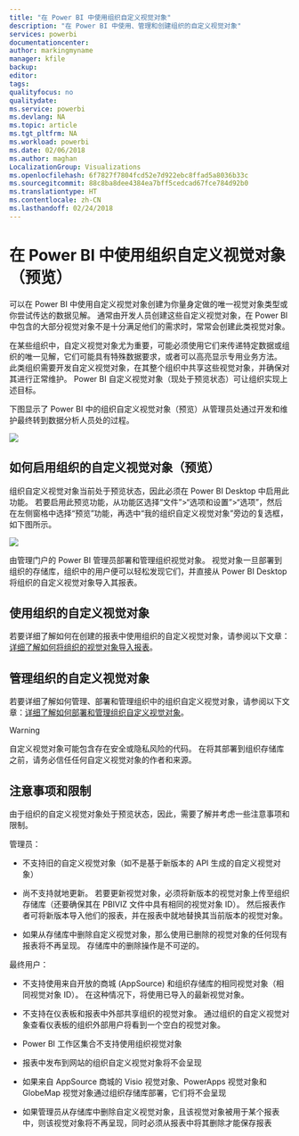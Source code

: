 ```yaml
---
title: "在 Power BI 中使用组织自定义视觉对象"
description: "在 Power BI 中使用、管理和创建组织的自定义视觉对象"
services: powerbi
documentationcenter: 
author: markingmyname
manager: kfile
backup: 
editor: 
tags: 
qualityfocus: no
qualitydate: 
ms.service: powerbi
ms.devlang: NA
ms.topic: article
ms.tgt_pltfrm: NA
ms.workload: powerbi
ms.date: 02/06/2018
ms.author: maghan
LocalizationGroup: Visualizations
ms.openlocfilehash: 6f7827f7804fcd52e7d922ebc8ffad5a8036b33c
ms.sourcegitcommit: 88c8ba8dee4384ea7bff5cedcad67fce784d92b0
ms.translationtype: HT
ms.contentlocale: zh-CN
ms.lasthandoff: 02/24/2018
---
```

# <a name="using-organization-custom-visuals-in-power-bi-preview"></a>在 Power BI 中使用组织自定义视觉对象（预览）

可以在 Power BI 中使用自定义视觉对象创建为你量身定做的唯一视觉对象类型或你尝试传达的数据见解。 通常由开发人员创建这些自定义视觉对象，在 Power BI 中包含的大部分视觉对象不是十分满足他们的需求时，常常会创建此类视觉对象。 

在某些组织中，自定义视觉对象尤为重要，可能必须使用它们来传递特定数据或组织的唯一见解，它们可能具有特殊数据要求，或者可以高亮显示专用业务方法。 此类组织需要开发自定义视觉对象，在其整个组织中共享这些视觉对象，并确保对其进行正常维护。 Power BI 自定义视觉对象（现处于预览状态）可让组织实现上述目标。 

下图显示了 Power BI 中的组织自定义视觉对象（预览）从管理员处通过开发和维护最终转到数据分析人员处的过程。

![](media/power-bi-custom-visuals-organizational/custom-visual-org-01.jpg)

## <a name="how-to-enable-organizational-custom-visuals-preview"></a>如何启用组织的自定义视觉对象（预览）

组织自定义视觉对象当前处于预览状态，因此必须在 Power BI Desktop 中启用此功能。 若要启用此预览功能，从功能区选择“文件”>“选项和设置”>“选项”，然后在左侧窗格中选择“预览”功能，再选中“我的组织自定义视觉对象”旁边的复选框，如下图所示。

![](media/power-bi-custom-visuals-organizational/custom-visual-org-02.jpg)

由管理门户的 Power BI 管理员部署和管理组织视觉对象。 视觉对象一旦部署到组织的存储库，组织中的用户便可以轻松发现它们，并直接从 Power BI Desktop 将组织的自定义视觉对象导入其报表。

## <a name="using-organizational-custom-visuals"></a>使用组织的自定义视觉对象

若要详细了解如何在创建的报表中使用组织的自定义视觉对象，请参阅以下文章：[详细了解如何将组织的视觉对象导入报表](power-bi-custom-visuals.md)。
 
## <a name="administering-organizational-custom-visuals"></a>管理组织的自定义视觉对象

若要详细了解如何管理、部署和管理组织中的组织自定义视觉对象，请参阅以下文章：[详细了解如何部署和管理组织自定义视觉对象](https://go.microsoft.com/fwlink/?linkid=866790)。

> [!WARNING]
> 自定义视觉对象可能包含存在安全或隐私风险的代码。 在将其部署到组织存储库之前，请务必信任任何自定义视觉对象的作者和来源。 
> 

## <a name="considerations-and-limitations"></a>注意事项和限制
 
由于组织的自定义视觉对象处于预览状态，因此，需要了解并考虑一些注意事项和限制。
 
管理员：

* 不支持旧的自定义视觉对象（如不是基于新版本的 API 生成的自定义视觉对象）

* 尚不支持就地更新。 若要更新视觉对象，必须将新版本的视觉对象上传至组织存储库（还要确保其在 PBIVIZ 文件中具有相同的视觉对象 ID）。 然后报表作者可将新版本导入他们的报表，并在报表中就地替换其当前版本的视觉对象。

* 如果从存储库中删除自定义视觉对象，那么使用已删除的视觉对象的任何现有报表将不再呈现。 存储库中的删除操作是不可逆的。
 
最终用户：

* 不支持使用来自开放的商城 (AppSource) 和组织存储库的相同视觉对象（相同视觉对象 ID）。 在这种情况下，将使用已导入的最新视觉对象。

* 不支持在仪表板和报表中外部共享组织的视觉对象。 通过组织的自定义视觉对象查看仪表板的组织外部用户将看到一个空白的视觉对象。 

* Power BI 工作区集合不支持使用组织视觉对象

* 报表中发布到网站的组织自定义视觉对象将不会呈现

* 如果来自 AppSource 商城的 Visio 视觉对象、PowerApps 视觉对象和 GlobeMap 视觉对象通过组织存储库部署，它们将不会呈现

* 如果管理员从存储库中删除自定义视觉对象，且该视觉对象被用于某个报表中，则该视觉对象将不再呈现，同时必须从报表中将其删除才能保存报表
